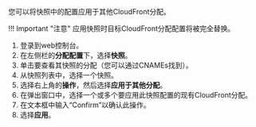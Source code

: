 您可以将快照中的配置应用于其他CloudFront分配。

!!! Important "注意"
     应用快照时目标CloudFront分配配置将被完全替换。


1. 登录到web控制台。
2. 在左侧栏的**分配配置**下，选择**快照**。
3. 单击要查看其快照的分配（您可以通过CNAMEs找到）。
4. 从快照列表中，选择一个快照。
5. 选择右上角的**操作**，然后选择**应用于其他分配**。
6. 在弹出窗口中，选择一个或多个要应用此快照配置的现有CloudFront分配。
7. 在文本框中输入“Confirm”以确认此操作。
8. 选择**应用**。
